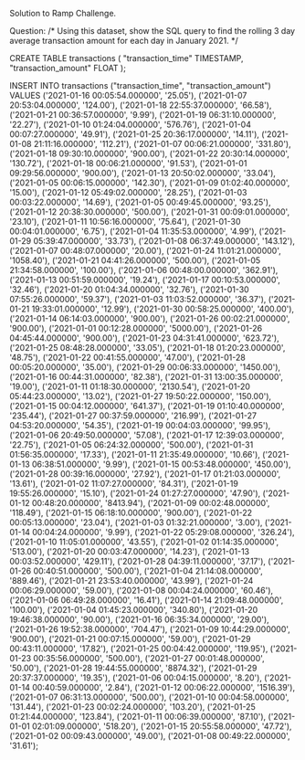 Solution to Ramp Challenge. 

Question: 
/* Using this dataset, show the SQL query to find the rolling 3 day average transaction amount for each day in January 2021. */

CREATE TABLE transactions (
  "transaction_time" TIMESTAMP,
  "transaction_amount" FLOAT
);

INSERT INTO transactions
  ("transaction_time", "transaction_amount")
VALUES
  ('2021-01-16 00:05:54.000000', '25.05'),
  ('2021-01-07 20:53:04.000000', '124.00'),
  ('2021-01-18 22:55:37.000000', '66.58'),
  ('2021-01-21 00:36:57.000000', '9.99'),
  ('2021-01-19 06:31:10.000000', '22.27'),
  ('2021-01-10 01:24:04.000000', '576.76'),
  ('2021-01-04 00:07:27.000000', '49.91'),
  ('2021-01-25 20:36:17.000000', '14.11'),
  ('2021-01-08 21:11:16.000000', '112.21'),
  ('2021-01-07 00:06:21.000000', '331.80'),
  ('2021-01-18 09:30:10.000000', '900.00'),
  ('2021-01-22 20:30:14.000000', '130.72'),
  ('2021-01-18 00:06:21.000000', '91.53'),
  ('2021-01-01 09:29:56.000000', '900.00'),
  ('2021-01-13 20:50:02.000000', '33.04'),
  ('2021-01-05 00:06:15.000000', '142.30'),
  ('2021-01-09 01:02:40.000000', '15.00'),
  ('2021-01-12 05:49:02.000000', '28.25'),
  ('2021-01-03 00:03:22.000000', '14.69'),
  ('2021-01-05 00:49:45.000000', '93.25'),
  ('2021-01-12 20:38:30.000000', '500.00'),
  ('2021-01-31 00:09:01.000000', '23.10'),
  ('2021-01-11 10:56:16.000000', '75.64'),
  ('2021-01-30 00:04:01.000000', '6.75'),
  ('2021-01-04 11:35:53.000000', '4.99'),
  ('2021-01-29 05:39:47.000000', '33.73'),
  ('2021-01-08 06:37:49.000000', '143.12'),
  ('2021-01-07 00:48:07.000000', '20.00'),
  ('2021-01-24 11:01:21.000000', '1058.40'),
  ('2021-01-21 04:41:26.000000', '500.00'),
  ('2021-01-05 21:34:58.000000', '100.00'),
  ('2021-01-06 00:48:00.000000', '362.91'),
  ('2021-01-13 00:51:59.000000', '19.24'),
  ('2021-01-17 00:10:53.000000', '32.46'),
  ('2021-01-20 01:04:34.000000', '32.76'),
  ('2021-01-30 07:55:26.000000', '59.37'),
  ('2021-01-03 11:03:52.000000', '36.37'),
  ('2021-01-21 19:33:01.000000', '12.99'),
  ('2021-01-30 00:58:25.000000', '400.00'),
  ('2021-01-14 06:14:03.000000', '900.00'),
  ('2021-01-26 00:02:21.000000', '900.00'),
  ('2021-01-01 00:12:28.000000', '5000.00'),
  ('2021-01-26 04:45:44.000000', '900.00'),
  ('2021-01-23 04:31:41.000000', '623.72'),
  ('2021-01-25 08:48:28.000000', '33.05'),
  ('2021-01-18 01:20:23.000000', '48.75'),
  ('2021-01-22 00:41:55.000000', '47.00'),
  ('2021-01-28 00:05:20.000000', '35.00'),
  ('2021-01-29 00:06:33.000000', '1450.00'),
  ('2021-01-16 00:44:31.000000', '82.38'),
  ('2021-01-31 13:00:35.000000', '19.00'),
  ('2021-01-11 01:18:30.000000', '2130.54'),
  ('2021-01-20 05:44:23.000000', '13.02'),
  ('2021-01-27 19:50:22.000000', '150.00'),
  ('2021-01-15 00:04:12.000000', '641.37'),
  ('2021-01-19 01:10:40.000000', '235.44'),
  ('2021-01-27 00:37:59.000000', '216.99'),
  ('2021-01-27 04:53:20.000000', '54.35'),
  ('2021-01-19 00:04:03.000000', '99.95'),
  ('2021-01-06 20:49:50.000000', '57.08'),
  ('2021-01-17 12:39:03.000000', '22.75'),
  ('2021-01-05 06:24:32.000000', '500.00'),
  ('2021-01-31 01:56:35.000000', '17.33'),
  ('2021-01-11 21:35:49.000000', '10.66'),
  ('2021-01-13 06:38:51.000000', '9.99'),
  ('2021-01-15 00:53:48.000000', '450.00'),
  ('2021-01-28 00:39:16.000000', '27.92'),
  ('2021-01-17 01:21:03.000000', '13.61'),
  ('2021-01-02 11:07:27.000000', '84.31'),
  ('2021-01-19 19:55:26.000000', '15.10'),
  ('2021-01-24 01:27:27.000000', '47.90'),
  ('2021-01-12 00:48:20.000000', '8413.94'),
  ('2021-01-09 00:02:48.000000', '118.49'),
  ('2021-01-15 06:18:10.000000', '900.00'),
  ('2021-01-22 00:05:13.000000', '23.04'),
  ('2021-01-03 01:32:21.000000', '3.00'),
  ('2021-01-14 00:04:24.000000', '9.99'),
  ('2021-01-22 05:29:08.000000', '326.24'),
  ('2021-01-10 11:05:01.000000', '43.55'),
  ('2021-01-02 01:14:35.000000', '513.00'),
  ('2021-01-20 00:03:47.000000', '14.23'),
  ('2021-01-13 00:03:52.000000', '429.11'),
  ('2021-01-28 04:39:11.000000', '37.17'),
  ('2021-01-26 00:40:51.000000', '500.00'),
  ('2021-01-04 21:14:08.000000', '889.46'),
  ('2021-01-21 23:53:40.000000', '43.99'),
  ('2021-01-24 00:06:29.000000', '59.00'),
  ('2021-01-08 00:04:24.000000', '60.46'),
  ('2021-01-06 06:49:28.000000', '16.41'),
  ('2021-01-14 21:09:48.000000', '100.00'),
  ('2021-01-04 01:45:23.000000', '340.80'),
  ('2021-01-20 19:46:38.000000', '90.00'),
  ('2021-01-16 06:35:34.000000', '29.00'),
  ('2021-01-26 19:52:38.000000', '704.47'),
  ('2021-01-09 10:44:29.000000', '900.00'),
  ('2021-01-21 00:07:15.000000', '59.00'),
  ('2021-01-29 00:43:11.000000', '17.82'),
  ('2021-01-25 00:04:42.000000', '119.95'),
  ('2021-01-23 00:35:56.000000', '500.00'),
  ('2021-01-27 00:01:48.000000', '50.00'),
  ('2021-01-28 19:44:55.000000', '8874.32'),
  ('2021-01-29 20:37:37.000000', '19.35'),
  ('2021-01-06 00:04:15.000000', '8.20'),
  ('2021-01-14 00:40:59.000000', '2.84'),
  ('2021-01-12 00:06:22.000000', '1516.39'),
  ('2021-01-07 06:31:13.000000', '500.00'),
  ('2021-01-10 00:04:58.000000', '131.44'),
  ('2021-01-23 00:02:24.000000', '103.20'),
  ('2021-01-25 01:21:44.000000', '123.84'),
  ('2021-01-11 00:06:39.000000', '87.10'),
  ('2021-01-01 02:01:09.000000', '518.20'),
  ('2021-01-15 20:55:58.000000', '47.72'),
  ('2021-01-02 00:09:43.000000', '49.00'),
  ('2021-01-08 00:49:22.000000', '31.61');
